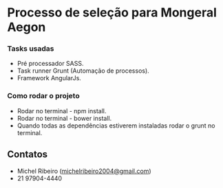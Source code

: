 #  Processo de seleção para Mongeral Aegon

###  Tasks usadas ###

*  Pré processador SASS.
*  Task runner Grunt (Automação de processos).
*  Framework AngularJs.

###  Como rodar o projeto ###

*  Rodar no terminal - npm install.
*  Rodar no terminal - bower install.
*  Quando todas as dependências estiverem instaladas rodar o grunt no terminal.

##  Contatos

*  Michel Ribeiro (michelribeiro2004@gmail.com)
*  21 97904-4440

